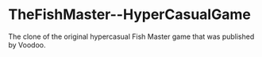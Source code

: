 # TheFishMaster--HyperCasualGame
The clone of the original hypercasual Fish Master game that was published by Voodoo.
